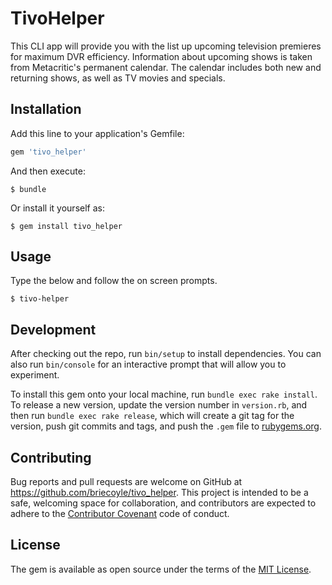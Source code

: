 # TivoHelper

This CLI app will provide you with the list up upcoming television premieres for maximum DVR efficiency. Information about upcoming shows is taken from Metacritic's permanent calendar. The calendar includes both new and returning shows, as well as TV movies and specials.

## Installation

Add this line to your application's Gemfile:

```ruby
gem 'tivo_helper'
```

And then execute:

    $ bundle

Or install it yourself as:

    $ gem install tivo_helper

## Usage

Type the below and follow the on screen prompts.

    $ tivo-helper

## Development

After checking out the repo, run `bin/setup` to install dependencies. You can also run `bin/console` for an interactive prompt that will allow you to experiment.

To install this gem onto your local machine, run `bundle exec rake install`. To release a new version, update the version number in `version.rb`, and then run `bundle exec rake release`, which will create a git tag for the version, push git commits and tags, and push the `.gem` file to [rubygems.org](https://rubygems.org).

## Contributing

Bug reports and pull requests are welcome on GitHub at https://github.com/briecoyle/tivo_helper. This project is intended to be a safe, welcoming space for collaboration, and contributors are expected to adhere to the [Contributor Covenant](http://contributor-covenant.org) code of conduct.


## License

The gem is available as open source under the terms of the [MIT License](http://opensource.org/licenses/MIT).
